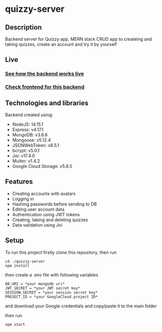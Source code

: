 # quizzy-server

## Description
Backend server for Quizzy app, MERN stack CRUD app to createing and taking quizzes, create an account and try it by yourself

## Live
### [See how the backend works live](https://quizzy-client.herokuapp.com/browse)
### [Check frontend for this backend](https://github.com/Hisashin7331/quizzy-client)

## Technologies and libraries
Backend created using:
* NodeJS: 14.15.1
* Express: v4.17.1
* MongoDB: v3.6.6
* Mongoose: v5.12.4
* JSONWebToken: v8.5.1
* bcrypt: v5.0.1
* Joi: v17.4.0
* Multer: v1.4.2
* Google Cloud Storage: v5.8.5

## Features
* Creating accounts with avatars
* Logging in
* Hashing passwords before sending to DB
* Editing user account data
* Authentication using JWT tokens
* Creating, taking and deleting quizzes
* Data validation using Joi

## Setup
To run this project firstly clone this repository, then run
```
cd ./quizzy-server
npm install
```
then create a .env file with following variables
```
DB_URI = *your mongodb uri*
JWT_SECRET = *your JWT secret key*
SESSION_SECRET = *your session secret key*
PROJECT_ID = *your GoogleCloud project ID*
```
and download your Google credentials and copy/paste it to the main folder

then run
```
npm start
```
